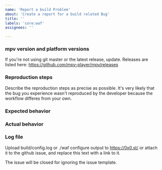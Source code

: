 ```yaml
---
name: 'Report a build Problem'
about: 'Create a report for a build related Bug'
title: ''
labels: 'core:waf'
assignees: ''

---
```


### mpv version and platform versions

If you're not using git master or the latest release, update.
Releases are listed here: https://github.com/mpv-player/mpv/releases

### Reproduction steps

Describe the reproduction steps as precise as possible. It's very likely that
the bug you experience wasn't reproduced by the developer because the workflow
differes from your own.

### Expected behavior

### Actual behavior

### Log file

Upload build/config.log or ./waf configure output to https://0x0.st/ or attach
it to the github issue, and replace this text with a link to it.

The issue will be closed for ignoring the issue template.
